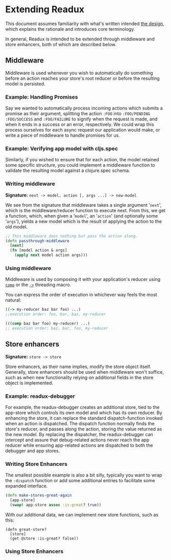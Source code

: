 # Extending Readux

This document assumes familiarity with what's written intended
[the design](design.md), which explains the rationale and introduces core
terminology.

In general, Readux is intended to be extended through middleware and store
enhancers, both of which are described below.

## Middleware
Middleware is used whenever you wish to automatically do something
before an action reaches your store's root reducer or before the
resulting model is persisted.

### Example: Handling Promises
Say we wanted to automatically process incoming actions which submits a
promise as their argument, splitting the action `:FOO` into `:FOO/PENDING`
`:FOO/SUCCESS` and `:FOO/FAILURE` to signify when the request is made,
and when it ends in a success or an error, respectively.
We could wrap this process ourselves for each async request our application
would make, or write a piece of middleware to handle promises for us.

### Example: Verifying app model with cljs.spec
Similarly, if you wished to ensure that for each action, the model
retained some specific structure, you could implement a middleware function
to validate the resulting model against a clojure.spec schema.

### Writing middleware
**Signature:** `next -> model, action [, args ...] -> new-model`

We see from the signature that middleware takes a single argument '`next`', which
is the middleware/reducer function to execute next. From this, we get a function,
which, when given a '`model`', an '`action`' (and optionally some '`args`'),
yields a new model which is the result of applying the action to the old model.

```clojure
;; This middleware does nothing but pass the action along.
(defn passthrough-middleware
  [next]
  (fn [model action & args]
    (apply next model action args)))
```

### Using middleware
Middleware is used by composing it with your application's reducer using [`comp`](http://clojuredocs.org/clojure.core/comp)
or the [`->`](http://clojuredocs.org/clojure.core/-%3E) threading macro.

You can express the order of execution in whichever way feels the most natural:
```clojure
((-> my-reducer baz bar foo) ...)
;;execution order: foo, bar, baz, my-reducer

(((comp baz bar foo) my-reducer) ...)
;; execution order: baz, bar, foo, my-reducer
```

## Store enhancers
**Signature:** `store -> store`

Store enhancers, as their name implies, modify the store object itself. Generally, store enhancers should be used when
middleware won't suffice, such as when new functionality relying on additional fields in the store object is implemented.

### Example: readux-debugger
For example, the readux-debugger creates an additional store, tied to the app-store which controls its own model and which
has its own reducer. By enhancing the store, it can replace the standard dispatch-function invoked when an action is 
dispatched.
The dispatch function normally finds the store's reducer, and passes along the action, storing the value returned as the
new model.
By replacing the dispatcher, the readux-debugger can intercept and assure that debug-related actions never reach the
app reducer while ensuring app-related actions are dispatched to both the debugger and app stores.

### Writing Store Enhancers 

The smallest possible example is also a bit silly, typically you want to wrap the `:dispatch` function or add some
additional entries to facilitate some expanded interface.

```clojure
(defn make-stores-great-again
  [app-store]
  (swap! app-store assoc :is-great? true))
```

With our additional data, we can implement new store functions, such as this:

```
(defn great-store?
  [store] 
  (get @store :is-great? false))
```

### Using Store Enhancers
